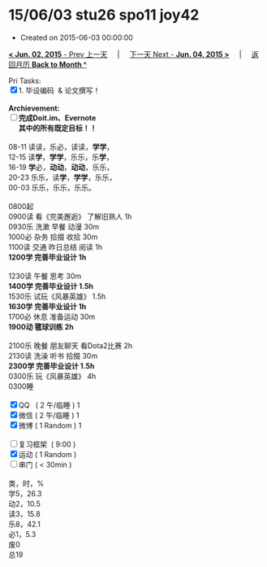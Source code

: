 # 15/06/03 stu26 spo11 joy42

- Created on 2015-06-03 00:00:00

[**< Jun. 02, 2015** - Prev 上一天](/lifelogs/2015/06/d02.md) &nbsp; &nbsp; | &nbsp; &nbsp; [下一天 Next - **Jun. 04, 2015 >**](/lifelogs/2015/06/d04.md) &nbsp; &nbsp; |  &nbsp; &nbsp; [返回月历 **Back to Month ^**](/lifelogs/2015/06/index.md)
<br/><div>Pri Tasks:<br clear="none"/><input type="checkbox" checked="true" />1. 毕设编码  & 论文撰写！</div><div><br clear="none"/></div><div><strong>Archievement:</strong></div><div><strong><input type="checkbox" />完成Doit.im、</strong><strong>Evernote</strong></div><div><strong>      其中的</strong><strong>所有</strong><strong>既定目标！！</strong></div><div><div><br clear="none"/></div>08-11 读读，乐必，读读，<strong>学学</strong>，<br clear="none"/>12-15 读<strong>学</strong>，<strong>学学</strong>，乐乐，乐<strong>学</strong>，<br clear="none"/>16-19 <strong>学</strong>必，<strong>动动</strong>，<strong>动动</strong>，乐乐，<br clear="none"/>20-23 乐乐，读<strong>学</strong>，<strong>学学</strong>，乐乐，</div><div>00-03 乐乐，乐乐，乐乐。<br/><div><br clear="none"/></div>0800起</div><div>0900读 看《完美邂逅》 了解旧熟人 1h</div><div>0930乐 洗漱 早餐 动漫 30m</div><div>1000必 杂务 拾掇 收拾 30m</div><div>1100读 交通 昨日总结 阅读 1h</div><div><strong>1200学 完善毕业设计 1h</strong><div><br clear="none"/></div>1230读 午餐 思考 30m</div><div><strong>1400学 完善毕业设计 1.5h</strong><div>1530乐 试玩《风暴英雄》 1.5h</div><div><strong>1630学 完善毕业设计 1h</strong></div></div><div>1700必 休息 准备运动 30m</div><div><strong>1900动 毽球训练 2h</strong></div><div><br clear="none"/></div><div>2100乐 晚餐 朋友聊天 看Dota2比赛 2h</div><div>2130读 洗澡 听书 拾掇 30m</div><div><strong>2300学 完善毕业设计 1.5h</strong><br clear="none"/>0300乐 玩《风暴英雄》 4h</div><div>0300睡</div><div><br clear="none"/></div><div><input type="checkbox" checked="true" />QQ   ( 2 午/临睡 ) 1<br clear="none"/><input type="checkbox" checked="true" />微信 ( 2 午/临睡 ) 1</div><div><input type="checkbox" checked="true" />微博 ( 1 Random ) 1</div><div><br clear="none"/></div><div><input type="checkbox" />复习框架  ( 9:00 ) <br clear="none"/></div><div><input type="checkbox" checked="true" />运动 ( 1 Random ) </div><div><input type="checkbox" />串门 ( < 30min ) </div><div><div><br clear="none"/></div>类，时，%<br clear="none"/>学5，26.3<br clear="none"/>动2，10.5<br clear="none"/>读3，15.8<br clear="none"/>乐8，42.1<br clear="none"/>必1，5.3<br clear="none"/>废0<br clear="none"/>总19</div>
